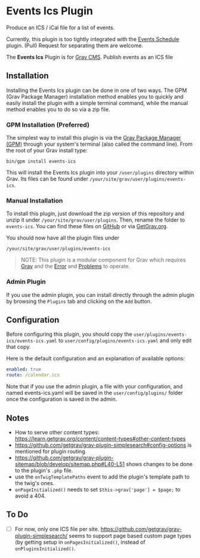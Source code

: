 # Events Ics Plugin

Produce an ICS / iCal file for a list of events.

Currently, this plugin is too tightly integrated with the [Events Schedule](https://github.com/aoloe/grav-plugin-events-schedule) plugin. (Pull) Request for separating them are welcome.

The **Events Ics** Plugin is for [Grav CMS](http://github.com/getgrav/grav). Publish events as an ICS file

## Installation

Installing the Events Ics plugin can be done in one of two ways. The GPM (Grav Package Manager) installation method enables you to quickly and easily install the plugin with a simple terminal command, while the manual method enables you to do so via a zip file.

### GPM Installation (Preferred)

The simplest way to install this plugin is via the [Grav Package Manager (GPM)](http://learn.getgrav.org/advanced/grav-gpm) through your system's terminal (also called the command line).  From the root of your Grav install type:

    bin/gpm install events-ics

This will install the Events Ics plugin into your `/user/plugins` directory within Grav. Its files can be found under `/your/site/grav/user/plugins/events-ics`.

### Manual Installation

To install this plugin, just download the zip version of this repository and unzip it under `/your/site/grav/user/plugins`. Then, rename the folder to `events-ics`. You can find these files on [GitHub](https://github.com/aoloe/grav-plugin-events-ics) or via [GetGrav.org](http://getgrav.org/downloads/plugins#extras).

You should now have all the plugin files under

    /your/site/grav/user/plugins/events-ics
	
> NOTE: This plugin is a modular component for Grav which requires [Grav](http://github.com/getgrav/grav) and the [Error](https://github.com/getgrav/grav-plugin-error) and [Problems](https://github.com/getgrav/grav-plugin-problems) to operate.

### Admin Plugin

If you use the admin plugin, you can install directly through the admin plugin by browsing the `Plugins` tab and clicking on the `Add` button.

## Configuration

Before configuring this plugin, you should copy the `user/plugins/events-ics/events-ics.yaml` to `user/config/plugins/events-ics.yaml` and only edit that copy.

Here is the default configuration and an explanation of available options:

```yaml
enabled: true
route: /calendar.ics
```

Note that if you use the admin plugin, a file with your configuration, and named events-ics.yaml will be saved in the `user/config/plugins/` folder once the configuration is saved in the admin.

## Notes

- How to serve other content types: <https://learn.getgrav.org/content/content-types#other-content-types>
- <https://github.com/getgrav/grav-plugin-simplesearch#config-options> is mentioned for plugin routing.
- <https://github.com/getgrav/grav-plugin-sitemap/blob/develop/sitemap.php#L40-L51> shows changes to be done to the plugin's `.php` file.
- use the `onTwigTemplatePaths` event to add the plugin's template path to the twig's ones.
- `onPageInitialized()` needs to set `$this->grav['page'] = $page;` to avoid a 404.

## To Do

- [ ] For now, only one ICS file per site. <https://github.com/getgrav/grav-plugin-simplesearch/> seems to support page based custom page types (by getting setup in `onPagesInitialized()`, instead of `onPluginsInitialized()`.
